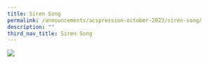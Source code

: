 ```yaml
---
title: Siren Song
permalink: /announcements/acspression-october-2023/siren-song/
description: ""
third_nav_title: Siren Song
---
```

![](/images/ACSpression/October%202023/siren_song1.png)
